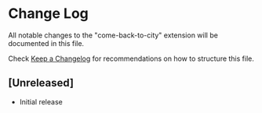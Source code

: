 # Change Log

All notable changes to the "come-back-to-city" extension will be documented in this file.

Check [Keep a Changelog](http://keepachangelog.com/) for recommendations on how to structure this file.

## [Unreleased]

- Initial release
